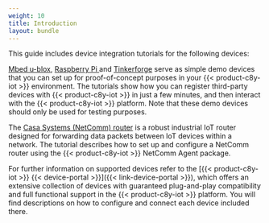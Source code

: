 ```yaml
---
weight: 10
title: Introduction
layout: bundle
---
```


This guide includes device integration tutorials for the following devices:

[Mbed u-blox](/device-integration/integration-tutorials/mbed-ublox), [Raspberry Pi ](/device-integration/integration-tutorials/raspberry-pi-4) and [Tinkerforge](/device-integration/integration-tutorials/tinkerforge) serve as simple demo devices that you can set up for proof-of-concept purposes in your {{< product-c8y-iot >}} environment. The tutorials show how you can register third-party devices with {{< product-c8y-iot >}} in just a few minutes, and then interact with the {{< product-c8y-iot >}} platform. Note that these demo devices should only be used for testing purposes.

The [Casa Systems (NetComm) router](/device-integration/integration-tutorials/netcomm-router) is a robust industrial IoT router designed for forwarding data packets between IoT devices within a network. The tutorial describes how to set up and configure a NetComm router using the {{< product-c8y-iot >}} NetComm Agent package.

For further information on supported devices refer to the [{{< product-c8y-iot >}} {{< device-portal >}}]({{< link-device-portal >}}), which offers an extensive collection of devices with guaranteed plug-and-play compatibility and full functional support in the {{< product-c8y-iot >}} platform. You will find descriptions on how to configure and connect each device included there.
